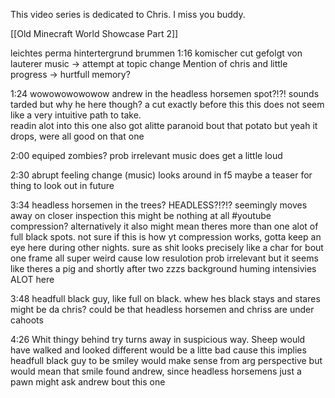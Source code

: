 
This video series is dedicated to Chris. I miss you buddy.

[[Old Minecraft World Showcase Part 2]]

leichtes perma hintertergrund brummen 
1:16 komischer cut gefolgt von lauterer music -> attempt at topic change
	Mention of chris and little progress -> hurtfull memory?

1:24 wowowowowowow andrew in the headless horsemen spot?!?!
	sounds tarded
		but why he here though?
		a cut exactly before this
		this does not seem like a very intuitive path to take.  
			readin alot into this one
	also got alitte paranoid bout that potato but yeah it drops, were all good on that one

2:00 
	equiped zombies? prob irrelevant
	music does get a little loud
	
2:30 abrupt feeling change (music)
	looks around in f5
	maybe a teaser for thing to look out in future

3:34
	headless horsemen in the trees?
		HEADLESS?!?!?
	seemingly moves away
		on closer inspection this might be nothing at all
			#youtube compression?
			alternatively it also might mean theres more than one
			alot of full black spots. not sure if this is how yt compression works, gotta keep an eye here during other nights. 
				sure as shit looks precisely like a char for bout one frame
			all super weird cause low resulotion
		prob irrelevant but it seems like theres a pig and shortly after two zzzs
	background huming intensivies ALOT here

3:48 
	headfull black guy, like full on black. whew hes black
	stays and stares
		might be da chris?
		could be that headless horsemen and chriss are under cahoots

4:26
	Whit thingy behind try turns away in suspicious way. Sheep would have walked and looked different
		would be a litte bad cause this implies headfull black guy to be smiley
			would make sense from arg perspective
			but would mean that smile found andrew, since headless horsemens just a pawn
		might ask andrew bout this one
	